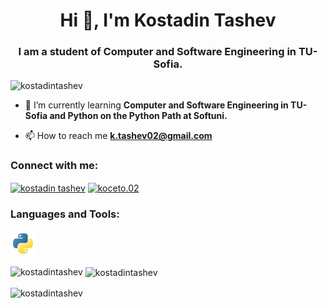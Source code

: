 <h1 align="center">Hi 👋, I'm Kostadin Tashev</h1>
<h3 align="center">I am a student of Computer and Software Engineering in TU-Sofia.</h3>

<p align="left"> <img src="https://komarev.com/ghpvc/?username=kostadintashev&label=Profile%20views&color=0e75b6&style=flat" alt="kostadintashev" /> </p>

- 🌱 I’m currently learning **Computer and Software Engineering in TU-Sofia and Python on the Python Path at Softuni.**

- 📫 How to reach me **k.tashev02@gmail.com**

<h3 align="left">Connect with me:</h3>
<p align="left">
<a href="https://fb.com/kostadin tashev" target="blank"><img align="center" src="https://raw.githubusercontent.com/rahuldkjain/github-profile-readme-generator/master/src/images/icons/Social/facebook.svg" alt="kostadin tashev" height="30" width="40" /></a>
<a href="https://instagram.com/koceto.02" target="blank"><img align="center" src="https://raw.githubusercontent.com/rahuldkjain/github-profile-readme-generator/master/src/images/icons/Social/instagram.svg" alt="koceto.02" height="30" width="40" /></a>
</p>

<h3 align="left">Languages and Tools:</h3>
<p align="left"> <a href="https://www.python.org" target="_blank" rel="noreferrer"> <img src="https://raw.githubusercontent.com/devicons/devicon/master/icons/python/python-original.svg" alt="python" width="40" height="40"/> </a> </p>

<p><img align="left" src="https://github-readme-stats.vercel.app/api/top-langs?username=kostadintashev&show_icons=true&locale=en&layout=compact" alt="kostadintashev" /></p>

<p>&nbsp;<img align="center" src="https://github-readme-stats.vercel.app/api?username=kostadintashev&show_icons=true&locale=en" alt="kostadintashev" /></p>

<p><img align="center" src="https://github-readme-streak-stats.herokuapp.com/?user=kostadintashev&" alt="kostadintashev" /></p>
